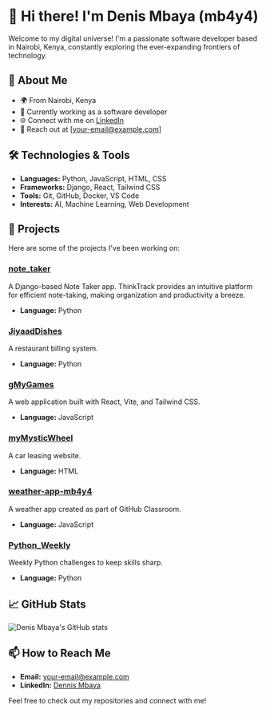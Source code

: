 # 👋 Hi there! I'm Denis Mbaya (mb4y4)

Welcome to my digital universe! I'm a passionate software developer based in Nairobi, Kenya, constantly exploring the ever-expanding frontiers of technology.

## 🚀 About Me
- 🌍 From Nairobi, Kenya
- 💼 Currently working as a software developer
- 🌐 Connect with me on [LinkedIn](https://www.linkedin.com/in/dennis-mbaya)
- 📧 Reach out at [your-email@example.com]

## 🛠️ Technologies & Tools
- **Languages:** Python, JavaScript, HTML, CSS
- **Frameworks:** Django, React, Tailwind CSS
- **Tools:** Git, GitHub, Docker, VS Code
- **Interests:** AI, Machine Learning, Web Development

## 🌟 Projects
Here are some of the projects I've been working on:

### [note_taker](https://github.com/mb4y4/note_taker)
A Django-based Note Taker app. ThinkTrack provides an intuitive platform for efficient note-taking, making organization and productivity a breeze.
- **Language:** Python

### [JiyaadDishes](https://github.com/mb4y4/JiyaadDishes)
A restaurant billing system.
- **Language:** Python

### [gMyGames](https://github.com/mb4y4/gMyGames)
A web application built with React, Vite, and Tailwind CSS.
- **Language:** JavaScript

### [myMysticWheel](https://github.com/mb4y4/myMysticWheel)
A car leasing website.
- **Language:** HTML

### [weather-app-mb4y4](https://github.com/zinduaschool/weather-app-mb4y4)
A weather app created as part of GitHub Classroom.
- **Language:** JavaScript

### [Python_Weekly](https://github.com/mb4y4/Python_Weekly)
Weekly Python challenges to keep skills sharp.
- **Language:** Python

## 📈 GitHub Stats
![Denis Mbaya's GitHub stats](https://github-readme-stats.vercel.app/api?username=mb4y4&show_icons=true&theme=radical)

## 📫 How to Reach Me
- **Email:** your-email@example.com
- **LinkedIn:** [Dennis Mbaya](https://www.linkedin.com/in/dennis-mbaya)

Feel free to check out my repositories and connect with me!
